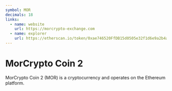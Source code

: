 ```yaml
---
symbol: MOR
decimals: 18
links:
  - name: website
    url: https://morcrypto-exchange.com
  - name: explorer
    url: https://etherscan.io/token/0xae746520FfDB15d0505e32f1d6e9a2b4ab866572
---
```


# MorCrypto Coin 2

MorCrypto Coin 2 (MOR) is a cryptocurrency and operates on the Ethereum platform.
